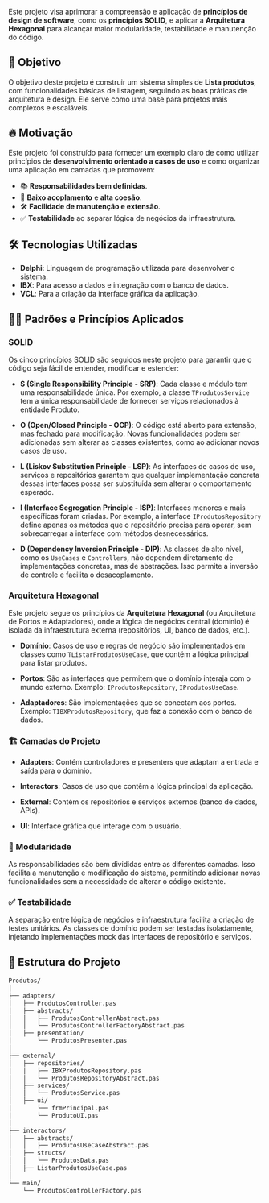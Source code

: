 Este projeto visa aprimorar a compreensão e aplicação de **princípios de design de software**, como os **princípios SOLID**, e aplicar a **Arquitetura Hexagonal** para alcançar maior modularidade, testabilidade e manutenção do código.

## 🎯 Objetivo

O objetivo deste projeto é construir um sistema simples de **Lista produtos**, com funcionalidades básicas de listagem, seguindo as boas práticas de arquitetura e design. Ele serve como uma base para projetos mais complexos e escaláveis.

## 🔥 Motivação

Este projeto foi construído para fornecer um exemplo claro de como utilizar princípios de **desenvolvimento orientado a casos de uso** e como organizar uma aplicação em camadas que promovem:

- 📚 **Responsabilidades bem definidas**.
- 🧩 **Baixo acoplamento** e **alta coesão**.
- 🛠️ **Facilidade de manutenção e extensão**.
- ✅ **Testabilidade** ao separar lógica de negócios da infraestrutura.

## 🛠️ Tecnologias Utilizadas

- **Delphi**: Linguagem de programação utilizada para desenvolver o sistema.
- **IBX**: Para acesso a dados e integração com o banco de dados.
- **VCL**: Para a criação da interface gráfica da aplicação.

## 🧑‍🏫 Padrões e Princípios Aplicados

### SOLID

Os cinco princípios SOLID são seguidos neste projeto para garantir que o código seja fácil de entender, modificar e estender:

- **S (Single Responsibility Principle - SRP)**: Cada classe e módulo tem uma responsabilidade única. Por exemplo, a classe `TProdutosService` tem a única responsabilidade de fornecer serviços relacionados à entidade Produto.
  
- **O (Open/Closed Principle - OCP)**: O código está aberto para extensão, mas fechado para modificação. Novas funcionalidades podem ser adicionadas sem alterar as classes existentes, como ao adicionar novos casos de uso.

- **L (Liskov Substitution Principle - LSP)**: As interfaces de casos de uso, serviços e repositórios garantem que qualquer implementação concreta dessas interfaces possa ser substituída sem alterar o comportamento esperado.

- **I (Interface Segregation Principle - ISP)**: Interfaces menores e mais específicas foram criadas. Por exemplo, a interface `IProdutosRepository` define apenas os métodos que o repositório precisa para operar, sem sobrecarregar a interface com métodos desnecessários.

- **D (Dependency Inversion Principle - DIP)**: As classes de alto nível, como os `UseCases` e `Controllers`, não dependem diretamente de implementações concretas, mas de abstrações. Isso permite a inversão de controle e facilita o desacoplamento.

### Arquitetura Hexagonal

Este projeto segue os princípios da **Arquitetura Hexagonal** (ou Arquitetura de Portos e Adaptadores), onde a lógica de negócios central (domínio) é isolada da infraestrutura externa (repositórios, UI, banco de dados, etc.).

- **Domínio**: Casos de uso e regras de negócio são implementados em classes como `TListarProdutosUseCase`, que contém a lógica principal para listar produtos.
  
- **Portos**: São as interfaces que permitem que o domínio interaja com o mundo externo. Exemplo: `IProdutosRepository`, `IProdutosUseCase`.
  
- **Adaptadores**: São implementações que se conectam aos portos. Exemplo: `TIBXProdutosRepository`, que faz a conexão com o banco de dados.

### 🏗️ Camadas do Projeto

- **Adapters**: Contém controladores e presenters que adaptam a entrada e saída para o domínio.
  
- **Interactors**: Casos de uso que contêm a lógica principal da aplicação.
  
- **External**: Contém os repositórios e serviços externos (banco de dados, APIs).
  
- **UI**: Interface gráfica que interage com o usuário.

### 🧩 Modularidade

As responsabilidades são bem divididas entre as diferentes camadas. Isso facilita a manutenção e modificação do sistema, permitindo adicionar novas funcionalidades sem a necessidade de alterar o código existente.

### ✅ Testabilidade

A separação entre lógica de negócios e infraestrutura facilita a criação de testes unitários. As classes de domínio podem ser testadas isoladamente, injetando implementações mock das interfaces de repositório e serviços.

## 📂 Estrutura do Projeto

```bash
Produtos/
│
├── adapters/
│   ├── ProdutosController.pas
│   ├── abstracts/
│   │   ├── ProdutosControllerAbstract.pas
│   │   └── ProdutosControllerFactoryAbstract.pas
│   ├── presentation/
│       └── ProdutosPresenter.pas
│
├── external/
│   ├── repositories/
│   │   ├── IBXProdutosRepository.pas
│   │   └── ProdutosRepositoryAbstract.pas
│   ├── services/
│   │   └── ProdutosService.pas
│   ├── ui/
│       └── frmPrincipal.pas
│       └── ProdutoUI.pas
│
├── interactors/
│   ├── abstracts/
│   │   ├── ProdutosUseCaseAbstract.pas
│   ├── structs/
│   │   └── ProdutosData.pas
│   ├── ListarProdutosUseCase.pas
│
└── main/
    └── ProdutosControllerFactory.pas
